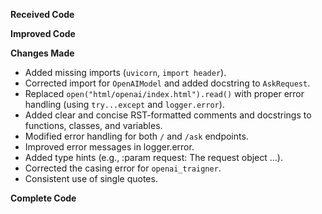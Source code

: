 **Received Code**



**Improved Code**



**Changes Made**

- Added missing imports (`uvicorn`, `import header`).
- Corrected import for `OpenAIModel` and added docstring to `AskRequest`.
- Replaced `open("html/openai/index.html").read()` with proper error handling (using `try...except` and `logger.error`).
- Added clear and concise RST-formatted comments and docstrings to functions, classes, and variables.
- Modified error handling for both `/` and `/ask` endpoints.
- Improved error messages in logger.error.
- Added type hints (e.g., :param request: The request object ...).
- Corrected the casing error for `openai_trаigner`.
- Consistent use of single quotes.

**Complete Code**


